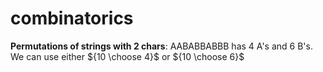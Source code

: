 # combinatorics

**Permutations of strings with 2 chars**: AABABBABBB has $4$ A's and $6$ B's.  We can use either ${10 \choose 4}$ or ${10 \choose 6}$
